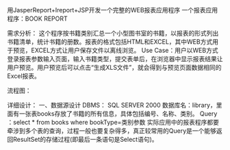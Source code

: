 用JasperReport+Ireport+JSP开发一个完整的WEB报表应用程序
一个报表应用程序：BOOK  REPORT 

需求分析：
	这个程序按书籍类别汇总一个小型图书室的书籍，以报表的形式列出书籍清单，统计书籍的册数。报表的格式包括HTML和EXCEL，其中WEB方式用于预览，EXCEL方式让用户保存文件以离线浏览。
	Use Case：用户以WEB方式登录报表参数输入页面，输入书籍类型，提交表单后，在浏览器中显示报表结果让用户预览。用户预览后可以点击“生成XLS文件”，就会得到与预览页面数据相同的Excel报表。

流程图：

详细设计：
一、数据源设计
DBMS：  SQL SERVER 2000
数据库名：library，里面有一张表books存放了书籍的所有信息，具体包括编号、名称、类别。
Query	：select * from books where bookType=类别参数
实际应用中的报表程序都要牵涉到多个表的查询，过程一般也要复杂得多，真正较常用的Query是一个能够返回ResultSet的存储过程(即最后一条语句是Select语句)。